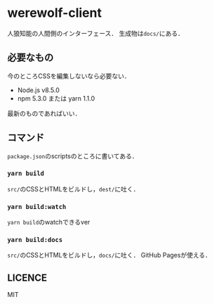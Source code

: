 # werewolf-client

人狼知能の人間側のインターフェース．
生成物は`docs/`にある．

## 必要なもの

今のところCSSを編集しないなら必要ない．

- Node.js v8.5.0
- npm 5.3.0 または yarn 1.1.0

最新のものであればいい．

## コマンド

`package.json`のscriptsのところに書いてある．

### `yarn build`

`src/`のCSSとHTMLをビルドし，`dest/`に吐く．

### `yarn build:watch`

`yarn build`のwatchできるver

### `yarn build:docs`

`src/`のCSSとHTMLをビルドし，`docs/`に吐く．
GitHub Pagesが使える．

## LICENCE

MIT
